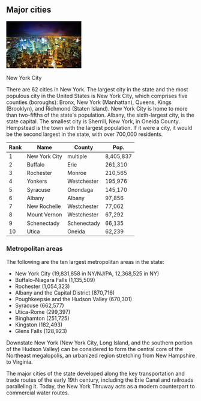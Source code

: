 ## Major cities

<div class="photo-right">
	<img src="../images/city1.jpg" alt="">
	<p>New York City</p>
</div>

There are 62 cities in New York. The largest city in the state and the most populous city in the United States is New York City, which comprises five counties (boroughs): Bronx, New York (Manhattan), Queens, Kings (Brooklyn), and Richmond (Staten Island). New York City is home to more than two-fifths of the state's population. Albany, the sixth-largest city, is the state capital. The smallest city is Sherrill, New York, in Oneida County. Hempstead is the town with the largest population. If it were a city, it would be the second largest in the state, with over 700,000 residents.

Rank | Name          | County      | Pop.
-----|---------------|-------------|----------
1    | New York City | multiple    | 8,405,837
2    | Buffalo       | Erie        | 261,310
3    | Rochester     | Monroe      | 210,565
4    | Yonkers       | Westchester | 195,976
5    | Syracuse      | Onondaga    | 145,170
6    | Albany        | Albany      | 97,856
7    | New Rochelle  | Westchester | 77,062
8    | Mount Vernon  | Westchester | 67,292
9    | Schenectady   | Schenectady | 66,135
10   | Utica         | Oneida      | 62,239

### Metropolitan areas
The following are the ten largest metropolitan areas in the state:

* New York City (19,831,858 in NY/NJ/PA, 12,368,525 in NY)
* Buffalo-Niagara Falls (1,135,509)
* Rochester (1,054,323)
* Albany and the Capital District (870,716)
* Poughkeepsie and the Hudson Valley (670,301)
* Syracuse (662,577)
* Utica-Rome (299,397)
* Binghamton (251,725)
* Kingston (182,493)
* Glens Falls (128,923)

Downstate New York (New York City, Long Island, and the southern portion of the Hudson Valley) can be considered to form the central core of the Northeast megalopolis, an urbanized region stretching from New Hampshire to Virginia.

The major cities of the state developed along the key transportation and trade routes of the early 19th century, including the Erie Canal and railroads paralleling it. Today, the New York Thruway acts as a modern counterpart to commercial water routes.

